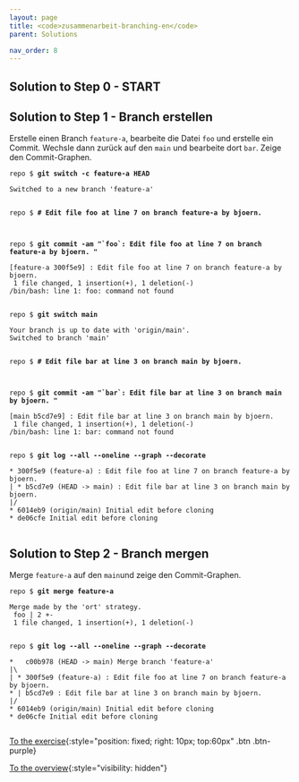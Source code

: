 ```yaml
---
layout: page
title: <code>zusammenarbeit-branching-en</code>
parent: Solutions

nav_order: 8
---
```

## Solution to Step 0 - START

## Solution to Step 1 - Branch erstellen

Erstelle einen Branch `feature-a`, bearbeite die Datei `foo`
und erstelle ein Commit.
Wechsle dann zurück auf den `main` und bearbeite dort `bar`.
Zeige den Commit-Graphen.


<pre><code>repo $ <b>git switch -c feature-a HEAD</b><br><br>Switched to a new branch 'feature-a'<br><br></code></pre>



<pre><code>repo $ <b># Edit file foo at line 7 on branch feature-a by bjoern.</b><br><br><br></code></pre>



<pre><code>repo $ <b>git commit -am &quot;`foo`: Edit file foo at line 7 on branch feature-a by bjoern. &quot;</b><br><br>[feature-a 300f5e9] : Edit file foo at line 7 on branch feature-a by bjoern.<br> 1 file changed, 1 insertion(+), 1 deletion(-)<br>/bin/bash: line 1: foo: command not found<br><br></code></pre>



<pre><code>repo $ <b>git switch main</b><br><br>Your branch is up to date with 'origin/main'.<br>Switched to branch 'main'<br><br></code></pre>



<pre><code>repo $ <b># Edit file bar at line 3 on branch main by bjoern.</b><br><br><br></code></pre>



<pre><code>repo $ <b>git commit -am &quot;`bar`: Edit file bar at line 3 on branch main by bjoern. &quot;</b><br><br>[main b5cd7e9] : Edit file bar at line 3 on branch main by bjoern.<br> 1 file changed, 1 insertion(+), 1 deletion(-)<br>/bin/bash: line 1: bar: command not found<br><br></code></pre>



<pre><code>repo $ <b>git log --all --oneline --graph --decorate</b><br><br>* 300f5e9 (feature-a) : Edit file foo at line 7 on branch feature-a by bjoern.<br>| * b5cd7e9 (HEAD -&gt; main) : Edit file bar at line 3 on branch main by bjoern.<br>|/  <br>* 6014eb9 (origin/main) Initial edit before cloning<br>* de06cfe Initial edit before cloning<br><br></code></pre>


## Solution to Step 2 - Branch mergen

Merge `feature-a` auf den `main`und
zeige den Commit-Graphen.


<pre><code>repo $ <b>git merge feature-a</b><br><br>Merge made by the 'ort' strategy.<br> foo | 2 +-<br> 1 file changed, 1 insertion(+), 1 deletion(-)<br><br></code></pre>



<pre><code>repo $ <b>git log --all --oneline --graph --decorate</b><br><br>*   c00b978 (HEAD -&gt; main) Merge branch 'feature-a'<br>|\  <br>| * 300f5e9 (feature-a) : Edit file foo at line 7 on branch feature-a by bjoern.<br>* | b5cd7e9 : Edit file bar at line 3 on branch main by bjoern.<br>|/  <br>* 6014eb9 (origin/main) Initial edit before cloning<br>* de06cfe Initial edit before cloning<br><br></code></pre>


[To the exercise](aufgabe-zusammenarbeit-branching-en.html){:style="position: fixed; right: 10px; top:60px" .btn .btn-purple}

[To the overview](../../ueberblick-en.html){:style="visibility: hidden"}


